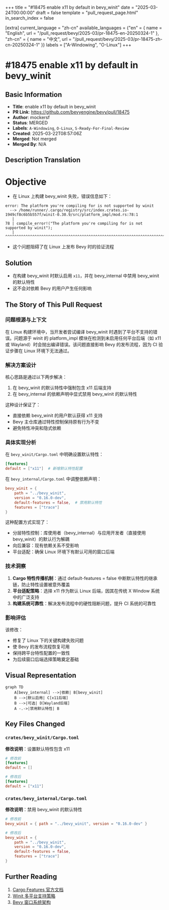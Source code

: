 +++
title = "#18475 enable x11 by default in bevy_winit"
date = "2025-03-24T00:00:00"
draft = false
template = "pull_request_page.html"
in_search_index = false

[extra]
current_language = "zh-cn"
available_languages = {"en" = { name = "English", url = "/pull_request/bevy/2025-03/pr-18475-en-20250324-1" }, "zh-cn" = { name = "中文", url = "/pull_request/bevy/2025-03/pr-18475-zh-cn-20250324-1" }}
labels = ["A-Windowing", "O-Linux"]
+++

# #18475 enable x11 by default in bevy_winit

## Basic Information
- **Title**: enable x11 by default in bevy_winit
- **PR Link**: https://github.com/bevyengine/bevy/pull/18475
- **Author**: mockersf
- **Status**: MERGED
- **Labels**: `A-Windowing`, `O-Linux`, `S-Ready-For-Final-Review`
- **Created**: 2025-03-22T08:57:06Z
- **Merged**: Not merged
- **Merged By**: N/A

## Description Translation

# Objective

- 在 Linux 上构建 bevy_winit 失败，错误信息如下：
```
error: The platform you're compiling for is not supported by winit
  --> /home/runner/.cargo/registry/src/index.crates.io-1949cf8c6b5b557f/winit-0.30.9/src/platform_impl/mod.rs:78:1
   |
78 | compile_error!("The platform you're compiling for is not supported by winit");
   | ^^^^^^^^^^^^^^^^^^^^^^^^^^^^^^^^^^^^^^^^^^^^^^^^^^^^^^^^^^^^^^^^^^^^^^^^^^^^^
```
- 这个问题阻碍了在 Linux 上发布 Bevy 时的验证流程

## Solution

- 在构建 bevy_winit 时默认启用 `x11`，并在 bevy_internal 中禁用 bevy_winit 的默认特性
- 这不会对依赖 Bevy 的用户产生任何影响

## The Story of This Pull Request

### 问题根源与上下文
在 Linux 构建环境中，当开发者尝试编译 bevy_winit 时遇到了平台不支持的错误。问题源于 winit 的 platform_impl 模块在检测到未启用任何平台后端（如 x11 或 Wayland）时会抛出编译错误。该问题直接影响 Bevy 的发布流程，因为 CI 验证步骤在 Linux 环境下无法通过。

### 解决方案设计
核心思路是通过以下两步解决：
1. 在 bevy_winit 的默认特性中强制包含 x11 后端支持
2. 在 bevy_internal 的依赖声明中显式禁用 bevy_winit 的默认特性

这种设计保证了：
- 直接依赖 bevy_winit 的用户默认获得 x11 支持
- Bevy 主仓库通过特性控制保持原有行为不变
- 避免特性冲突和隐式依赖

### 具体实现分析
在 `bevy_winit/Cargo.toml` 中明确设置默认特性：
```toml
[features]
default = ["x11"]  # 新增默认特性配置
```

在 `bevy_internal/Cargo.toml` 中调整依赖声明：
```toml
bevy_winit = { 
    path = "../bevy_winit", 
    version = "0.16.0-dev", 
    default-features = false,  # 禁用默认特性
    features = ["trace"] 
}
```

这种配置方式实现了：
- 分层特性控制：库使用者（bevy_internal）与应用开发者（直接使用 bevy_winit）的默认行为解耦
- 向后兼容：现有依赖关系不受影响
- 平台适配：确保 Linux 环境下有默认可用的窗口后端

### 技术洞察
1. **Cargo 特性传播机制**：通过 default-features = false 中断默认特性的继承链，防止特性设置被意外覆盖
2. **平台适配策略**：选择 x11 作为默认 Linux 后端，因其在传统 X Window 系统中的广泛支持
3. **构建系统可靠性**：解决发布流程中的硬性阻断问题，提升 CI 系统的可靠性

### 影响评估
该修改：
- 修复了 Linux 下的关键构建失败问题
- 使 Bevy 的发布流程恢复可用
- 保持跨平台特性配置的一致性
- 为后续窗口后端选择策略奠定基础

## Visual Representation

```mermaid
graph TD
    A[bevy_internal] -->|依赖| B[bevy_winit]
    B -->|默认启用| C[x11后端]
    B -->|可选| D[Wayland后端]
    A -.->|禁用默认特性| B
```

## Key Files Changed

### `crates/bevy_winit/Cargo.toml`
**修改说明**：设置默认特性包含 x11
```toml
# 修改前
[features]
default = []

# 修改后 
[features]
default = ["x11"]
```

### `crates/bevy_internal/Cargo.toml`
**修改说明**：禁用 bevy_winit 的默认特性
```toml
# 修改前
bevy_winit = { path = "../bevy_winit", version = "0.16.0-dev" }

# 修改后
bevy_winit = { 
    path = "../bevy_winit", 
    version = "0.16.0-dev", 
    default-features = false,
    features = ["trace"] 
}
```

## Further Reading
1. [Cargo Features 官方文档](https://doc.rust-lang.org/cargo/reference/features.html)
2. [Winit 多平台支持策略](https://github.com/rust-windowing/winit/wiki/Platform-APIs)
3. [Bevy 窗口系统架构](https://bevyengine.org/learn/book/getting-started/window/)